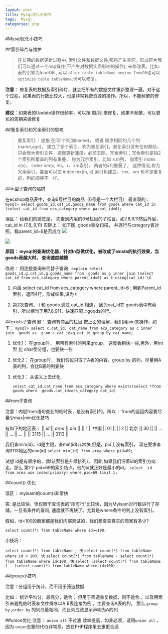 ```yaml
---
layout: post
title: Mysql优化小技巧
tags:  Mysql
categories: php
---
```


#Mysql优化小技巧

##索引碎片与维护

> 在长期的数据更新过程中, 索引文件和数据文件,都将产生空洞，形成碎片我们可以通过一个nop操作(不产生对数据实质影响的操作), 来修改表。比如: 表的引擎为InnoDB , 可以 `alter table tableName engine InnoDB`也可以` optimize table tableName `,也可以修复。

**注意**： 修复表的数据及索引碎片，就会把所有的数据文件重新整理一遍，对于这个过程，如果表的行数比较大，也是非常耗费资源的操作。所以，不能频繁的修复。

**建议**：如果表的Update操作很频率，可以按 周/月 来修复，如果不频繁，可以更长的周期来做修复

##重复索引和冗余索引的思考

> 重复索引:：是指 在同1个列(如name)， 或者 顺序相同的几个列(name,age)， 建立了多个索引。称为重复索引，重复索引没有任何帮助，只会增大索引文件，拖慢更新速度，必须去除。冗余索引：冗余索引是指2个索引所覆盖的列有重叠， 称为冗余索引，比如 x,m列， 加索引  index x(x)，  index xm(x, m)。x、xm索引， 两者的x列重叠了， 这种情况,称为冗余索引，甚至可以把 index mx(m, x) 索引也建立， mx、xm  也不是重复的，列的顺序不一样。

##in型子查询的陷阱

在ecshop商品表中，查询6号栏目的商品（6号是一个大栏目）
最直观的：     
`mysql> select goods_id,cat_id,goods_name from goods where cat_id in (select cat_id from ecs_category where parent_id=6);`

误区： 给我们的感觉是， 先查到内层的6号栏目的子栏目，如7,8,9,11然后外层，cat_id in (7,8,,9,11)
实际上： 如下图, goods表全扫描， 并逐行与category表对照，看parent_id=6是否成立
![](http://myyphp.github.io/public/img/posts/mysql_optimize1.png)

![](http://myyphp.github.io/public/img/posts/mysql_optimize2.png)

**原因： mysql的查询优化器，针对In型做优化，被改成了exists的执行效果，当goods表越大时， 查询速度越慢**

改进： 用连接查询来代替子查询
   ` explain select goods_id,g.cat_id,g.goods_name from  goods as g inner join (select cat_id from ecs_category where parent_id=6) as t using(cat_id) \G`


1. 内层 select cat_id from ecs_category where parent_id=6 ; 用到Parent_id索引，返回4行，形成结果,设为 t

2. 第2次查询， t 和 goods 通过 cat_id 相连， 因为cat_id在 goods表中有索引，所以相当于用7,8,911，快速匹配上goods的行。

##exists子查询
题： 查询有商品的栏目.按上面的理解，我们用join来操作，如下：
    `mysql> select c.cat_id, cat_name from ecs_category as c inner join  goods as  g on c.cat_id=g.cat_id group by cat_name;`



1. 优化1： 在group时， 用带有索引的列来group， 速度会稍快一些,另外，用int型 比 char型分组，也要快一些

2. 优化2： 在group时， 我们假设只取了A表的内容，group by 的列，尽量用A表的列，会比B表的列要快

3. 优化3： 从语义上去优化

   `select cat_id,cat_name from ecs_category where exists(select *from  goods where  goods.cat_id=ecs_category.cat_id) `

##rom子查询

注意：内层from语句查到的临时表，是没有索引的。所以： from的返回内容要尽量少max|min优化技巧

有如下的地区表：
|| *id*   || *area* || *pid* ||
|| 1 	  || 中国  	|| 01    ||
|| 2      || 北京	|| 30    ||
|| ...    || ...	|| ... 	 ||
|| 3115   || ...	|| 3113	 ||

我们查min(id)，id是主键，查min(id)非常快,但是，pid上没有索引， 现在要求查询3113地区的min(id)
`select min(id) from area where pid=69;`

试想 id是有顺序的，(默认索引是升续排列)， 因此,如果我们沿着id的索引方向走，那么 第1个 pid=69的索引结点，他的id就正好是最小的id。
`select  id  from area use index(primary) where pid=69 limit 1;`

##count() 优化

误区： myisam的count()非常快

答: 是比较快，但仅限于查询表的”所有行”比较快，因为Myisam对行数进行了存储。一旦有条件的查询, 速度就不再快了。尤其是where条件的列上没有索引。

假如，id<100的商家都是我们内部测试的，我们想查查真实的商家有多少?

`select count(*) from tableName where id>=100;`

小技巧：

`select count(*) from tableName ; 快`
`select count(*) from tableName where id < 100; 快`
`select count(*) from tableName - select count(*) from tableName where id<100; 快`
`select (select count(*) from tableName ) - (select count(*) from tableName where id<100)`

##group小技巧

注意：分组用于统计，而不用于筛选数据.

比如： 统计平均分，最高分，适合； 但用于筛选重复数据，则不适合.。以及用索引来避免临时表和文件排序以A,B表连接为例 ，主要查询A表的列， 那么 `group by` ,`order by` 的列尽量相同，而且列应该显示声明为A的列

##union优化
注意： `union all` 不过滤 效率提高，如非必须，请用`union all` ，因为 `union`去重的代价非常高，放在PHP程序里去重更合适
